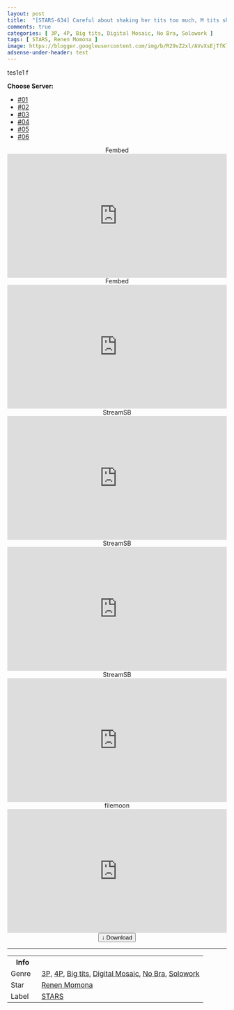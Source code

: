 ```yaml
---
layout: post
title:  "[STARS-634] Careful about shaking her tits too much, M tits shaking FUCK Momona Koibuchi"
comments: true
categories: [ 3P, 4P, Big tits, Digital Mosaic, No Bra, Solowork ]
tags: [ STARS, Renen Momona ]
image: https://blogger.googleusercontent.com/img/b/R29vZ2xl/AVvXsEjTfKlcsqQZPXId0LNLP82U6oMdlzMHsGWhyTMOepF1Si4x03Mpp_1LuPawvkyrc_y4DWvhmcMkwFQA1nmJmt_cQWPiuKbJkyw-AlFwcHtHbth9eVMx14_9VRaCSiMqy6bmPbxBQbCI2vECDh52NdDoULN3sRfTYH1nCtQkCLuuIrtDdKL-hZtZFMaC/s1600/1stars634pl.jpg
adsense-under-header: test
---
```


tes1e1
f

<div id="utb">
<b>Choose Server:</b>
<ul id="udltb">
<li><a href="#tab1">#01</a></li>
<li><a href="#tab2">#02</a></li>
<li><a href="#tab3">#03</a></li>
<li><a href="#tab4">#04</a></li>
<li><a href="#tab5">#05</a></li>
<li><a href="#tab6">#06</a></li>
</ul>
<div id="udlctn">
<div id="tab1">
<!--- #01 Start --->
<center>Fembed</center>
<div style="padding-bottom:56.25%; position:relative; display:block; width: 100%">
  <iframe width="100%" height="100%"
    src="https://watchjavnow.xyz/v/-kp0qup8m7delmx"
    frameborder="0" allowfullscreen="" style="position:absolute; top:0; left: 0">
  </iframe>
</div>
<!--- #01 End --->
</div>
<div id="tab2">
<!--- #02 Start --->
<center>Fembed</center>
<div style="padding-bottom:56.25%; position:relative; display:block; width: 100%">
  <iframe width="100%" height="100%"
    src="https://javhdfree.icu/v/ew1y6h-mewmqw2k"
    frameborder="0" allowfullscreen="" style="position:absolute; top:0; left: 0">
  </iframe>
</div>
<!--- #02 End --->
</div>
<div id="tab3">
<!--- #03 Start --->
<center>StreamSB</center>
<div style="padding-bottom:56.25%; position:relative; display:block; width: 100%">
  <iframe width="100%" height="100%"
    src="https://sbfull.com/e/6l3oqq25hep5.html"
    frameborder="0" allowfullscreen="" style="position:absolute; top:0; left: 0">
  </iframe>
</div>
<!--- #03 End --->
</div>
<div id="tab4">
<!--- #04 Start --->
<center>StreamSB</center>
<div style="padding-bottom:56.25%; position:relative; display:block; width: 100%">
  <iframe width="100%" height="100%"
    src="https://sbfull.com/e/0yby0cmyfa8v.html"
    frameborder="0" allowfullscreen="" style="position:absolute; top:0; left: 0">
  </iframe>
</div>
<!--- #04 End --->
</div>
<div id="tab5">
<!--- #05 Start --->
<center>StreamSB</center>
<div style="padding-bottom:56.25%; position:relative; display:block; width: 100%">
  <iframe width="100%" height="100%"
    src="https://javside.com/e/xa3zej35yfss.html"
    frameborder="0" allowfullscreen="" style="position:absolute; top:0; left: 0">
  </iframe>
</div>
<!--- #05 End --->
</div>
<div id="tab6">
<!--- #06 Start --->
<center>filemoon</center>
<div style="padding-bottom:56.25%; position:relative; display:block; width: 100%">
  <iframe width="100%" height="100%"
    src="https://filemoon.sx/e/ovoq51gxy4rh"
    frameborder="0" allowfullscreen="" style="position:absolute; top:0; left: 0">
  </iframe>
</div>
<!--- #06 End --->
</div>
</div>
</div>

<center>
<a href="/d/stars-634">
<button class="btn btn-outline-dark py-2 px-5 d-block w-100 show-comments"><b>&darr;</b> Download</button>
</a>
</center>
<hr />
<table>
  <tr>
    <th>Info</th>
  </tr>
  <tr>
    <td>Genre &nbsp;</td>
    <td> <a href="/categories#3P">3P</a>, <a href="/categories#4P">4P</a>, <a href="/categories#Big-tits">Big tits</a>, <a href="/categories#Digital-Mosaic">Digital Mosaic</a>, <a href="/categories#No-Bra">No Bra</a>, <a href="/categories#Solowork">Solowork</a></td>
  </tr>
  <tr>
    <td>Star</td>
    <td> <a href="/tags#Renen-Momona">Renen Momona</a></td>
  </tr>
  <tr>
    <td>Label</td>
    <td> <a href="/tags#STARS">STARS</a></td>
  </tr>
</table>
